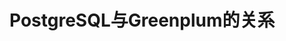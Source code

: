 PostgreSQL与Greenplum的关系
================================================================================
